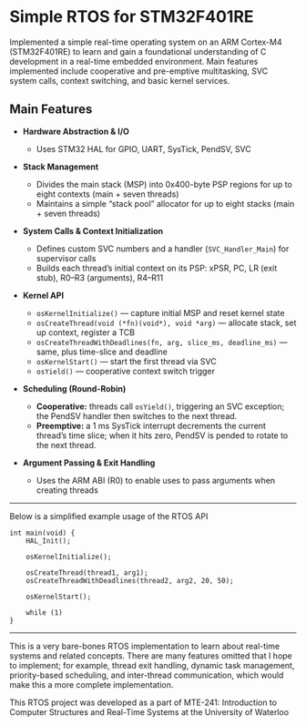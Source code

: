 # Simple RTOS for STM32F401RE

Implemented a simple real-time operating system on an ARM Cortex-M4 (STM32F401RE) to learn and gain a foundational understanding of C development in a real-time embedded environment. Main features implemented include cooperative and pre-emptive multitasking, SVC system calls, context switching, and basic kernel services.


## Main Features

- **Hardware Abstraction & I/O**  
  - Uses STM32 HAL for GPIO, UART, SysTick, PendSV, SVC  

- **Stack Management**  
  - Divides the main stack (MSP) into 0x400-byte PSP regions for up to eight contexts (main + seven threads) 
  - Maintains a simple “stack pool” allocator for up to eight stacks (main + seven threads)

- **System Calls & Context Initialization**  
  - Defines custom SVC numbers and a handler (`SVC_Handler_Main`) for supervisor calls  
  - Builds each thread’s initial context on its PSP: xPSR, PC, LR (exit stub), R0–R3 (arguments), R4–R11

- **Kernel API**  
  - `osKernelInitialize()` — capture initial MSP and reset kernel state  
  - `osCreateThread(void (*fn)(void*), void *arg)` — allocate stack, set up context, register a TCB  
  - `osCreateThreadWithDeadlines(fn, arg, slice_ms, deadline_ms)` — same, plus time-slice and deadline  
  - `osKernelStart()` — start the first thread via SVC  
  - `osYield()` — cooperative context switch trigger  

- **Scheduling (Round-Robin)**  
  - **Cooperative:** threads call `osYield()`, triggering an SVC exception; the PendSV handler then switches to the next thread.  
  - **Preemptive:** a 1 ms SysTick interrupt decrements the current thread’s time slice; when it hits zero, PendSV is pended to rotate to the next thread.  

- **Argument Passing & Exit Handling**  
  - Uses the ARM ABI (R0) to enable uses to pass arguments when creating threads

---

Below is a simplified example usage of the RTOS API

```
int main(void) {
    HAL_Init();

    osKernelInitialize();

    osCreateThread(thread1, arg1);
    osCreateThreadWithDeadlines(thread2, arg2, 20, 50);

    osKernelStart();

    while (1) 
}
```

---

This is a very bare-bones RTOS implementation to learn about real-time systems and related concepts. There are many features omitted that I hope to implement; for example, thread exit handling, dynamic task management, priority-based scheduling, and inter-thread communication, which would make this a more complete implementation.

This RTOS project was developed as a part of MTE-241: Introduction to Computer Structures and Real-Time Systems at the University of Waterloo